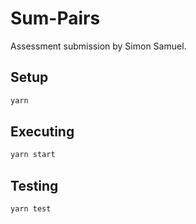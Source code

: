 # Sum-Pairs

Assessment submission by Simon Samuel.

## Setup

```bash
yarn
```

## Executing

```bash
yarn start
```

## Testing

```bash
yarn test
```
